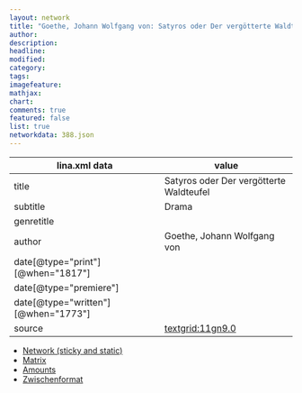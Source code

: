 ```yaml
---
layout: network
title: "Goethe, Johann Wolfgang von: Satyros oder Der vergötterte Waldteufel (1773)"
author:
description:
headline:
modified:
category:
tags:
imagefeature: 
mathjax: 
chart: 
comments: true
featured: false
list: true
networkdata: 388.json
---
```

lina.xml data  | value
------------- | -------------
title|Satyros oder Der vergötterte Waldteufel
subtitle|Drama
genretitle|
author|Goethe, Johann Wolfgang von
date[@type="print"][@when="1817"]|
date[@type="premiere"]|
date[@type="written"][@when="1773"]|
source|[textgrid:11gn9.0](https://textgridlab.org/1.0/tgcrud-public/rest/textgrid:11gn9.0/data)



* [Network (sticky and static)](/linas/network388)
* [Matrix](/linas/matrix388)
* [Amounts](/linas/amount388)
* [Zwischenformat](/linas/lina388 )
